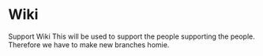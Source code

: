 # Wiki
Support Wiki
This will be used to support the people supporting the people. Therefore we have to make new branches homie.
